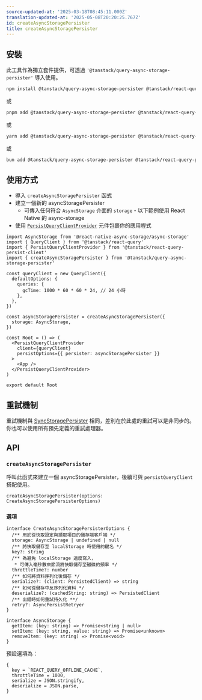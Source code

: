 ```yaml
---
source-updated-at: '2025-03-18T08:45:11.000Z'
translation-updated-at: '2025-05-08T20:20:25.767Z'
id: createAsyncStoragePersister
title: createAsyncStoragePersister
---
```


## 安裝

此工具作為獨立套件提供，可透過 `'@tanstack/query-async-storage-persister'` 導入使用。

```bash
npm install @tanstack/query-async-storage-persister @tanstack/react-query-persist-client
```

或

```bash
pnpm add @tanstack/query-async-storage-persister @tanstack/react-query-persist-client
```

或

```bash
yarn add @tanstack/query-async-storage-persister @tanstack/react-query-persist-client
```

或

```bash
bun add @tanstack/query-async-storage-persister @tanstack/react-query-persist-client
```

## 使用方式

- 導入 `createAsyncStoragePersister` 函式
- 建立一個新的 asyncStoragePersister
  - 可傳入任何符合 `AsyncStorage` 介面的 `storage` - 以下範例使用 React Native 的 async-storage
- 使用 [`PersistQueryClientProvider`](./persistQueryClient.md#persistqueryclientprovider) 元件包裹你的應用程式

```tsx
import AsyncStorage from '@react-native-async-storage/async-storage'
import { QueryClient } from '@tanstack/react-query'
import { PersistQueryClientProvider } from '@tanstack/react-query-persist-client'
import { createAsyncStoragePersister } from '@tanstack/query-async-storage-persister'

const queryClient = new QueryClient({
  defaultOptions: {
    queries: {
      gcTime: 1000 * 60 * 60 * 24, // 24 小時
    },
  },
})

const asyncStoragePersister = createAsyncStoragePersister({
  storage: AsyncStorage,
})

const Root = () => (
  <PersistQueryClientProvider
    client={queryClient}
    persistOptions={{ persister: asyncStoragePersister }}
  >
    <App />
  </PersistQueryClientProvider>
)

export default Root
```

## 重試機制

重試機制與 [SyncStoragePersister](./createSyncStoragePersister.md) 相同，差別在於此處的重試可以是非同步的。你也可以使用所有預先定義的重試處理器。

## API

### `createAsyncStoragePersister`

呼叫此函式來建立一個 asyncStoragePersister，後續可與 `persistQueryClient` 搭配使用。

```tsx
createAsyncStoragePersister(options: CreateAsyncStoragePersisterOptions)
```

### `選項`

```tsx
interface CreateAsyncStoragePersisterOptions {
  /** 用於從快取設定與擷取項目的儲存端客戶端 */
  storage: AsyncStorage | undefined | null
  /** 將快取儲存至 localStorage 時使用的鍵名 */
  key?: string
  /** 為避免 localStorage 過度寫入，
   * 可傳入毫秒數來節流將快取儲存至磁碟的頻率 */
  throttleTime?: number
  /** 如何將資料序列化後儲存 */
  serialize?: (client: PersistedClient) => string
  /** 如何從儲存中反序列化資料 */
  deserialize?: (cachedString: string) => PersistedClient
  /** 出錯時如何重試持久化 **/
  retry?: AsyncPersistRetryer
}

interface AsyncStorage {
  getItem: (key: string) => Promise<string | null>
  setItem: (key: string, value: string) => Promise<unknown>
  removeItem: (key: string) => Promise<void>
}
```

預設選項為：

```tsx
{
  key = `REACT_QUERY_OFFLINE_CACHE`,
  throttleTime = 1000,
  serialize = JSON.stringify,
  deserialize = JSON.parse,
}
```
